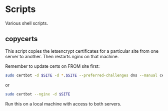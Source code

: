 # Scripts

Various shell scripts.

## copycerts
This script copies the letsencrypt certificates for a particular site from one server to another.
Then restarts nginx on that machine.

Remember to update certs on FROM site first:

```bash
sudo certbot -d $SITE -d *.$SITE --preferred-challenges dns --manual certonly
```
or
```bash
sudo certbot --nginx -d $SITE
```

Run this on a local machine with access to both servers.
